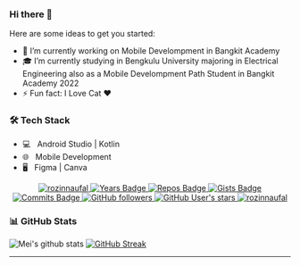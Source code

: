 ### Hi there 👋

Here are some ideas to get you started:

- 🔭 I’m currently working on Mobile Develompment in Bangkit Academy
- 🎓 I’m currently studying in Bengkulu University majoring in Electrical Engineering also as a Mobile Develompment Path Student in Bangkit Academy 2022
- ⚡ Fun fact: I Love Cat ❤️

<h3>🛠 Tech Stack</h3>

- 💻 &nbsp; Android Studio | Kotlin
- 🌐 &nbsp; Mobile Development
- 🖥 &nbsp; Figma | Canva

<p align="center">
    <a href="https://github.com/rozinnaufal/" target="_blank">
        <img src="https://komarev.com/ghpvc/?username=rozinnaufal&label=Profile%20views&color=000000&style=flat-square" alt="rozinnaufal"/>
    </a>
    <a href="https://badges.pufler.dev" target="_blank">
        <img src="https://badges.pufler.dev/years/rozinnaufal?style=flat-square&color=000000" alt="Years Badge"/>
    </a>
    <a href="https://badges.pufler.dev" target="_blank">
        <img src="https://badges.pufler.dev/repos/rozinnaufal?style=flat-square&color=000000" alt="Repos Badge"/>
    </a>
    <a href="https://badges.pufler.dev" target="_blank">
        <img src="https://badges.pufler.dev/gists/lordronz?style=flat-square&color=000000" alt="Gists Badge"/>
    </a>
    <a href="https://badges.pufler.dev" target="_blank">
        <img src="https://badges.pufler.dev/commits/monthly/rozinnaufal?style=flat-square&color=000000" alt="Commits Badge"/>
    </a>
    <a href="https://badges.pufler.dev" target="_blank">
        <img src="https://img.shields.io/github/followers/rozinnaufal?style=social" alt="GitHub followers"/>
    </a>
    <a href="https://badges.pufler.dev" target="_blank">
        <img src="https://img.shields.io/github/stars/rozinnaufal?affiliations=OWNER%2CCOLLABORATOR&style=social" alt="GitHub User's stars"/>
    </a>
    <a href="https://github.com/rozinnaufal/" target="_blank">
        <img src="https://img.shields.io/badge/isAwesome-true-blue?style=flat-square&color=000000" alt="rozinnaufal"/>
    </a>

<h3> 📊 GitHub Stats </h3>
 
![Mei's github stats](https://github-readme-stats.vercel.app/api?username=rozinnaufal&show_icons=true&theme=dracula) 
[![GitHub Streak](https://github-readme-streak-stats.herokuapp.com/?user=rozinnaufal&theme=dracula)](https://git.io/streak-stats)  

<hr>
